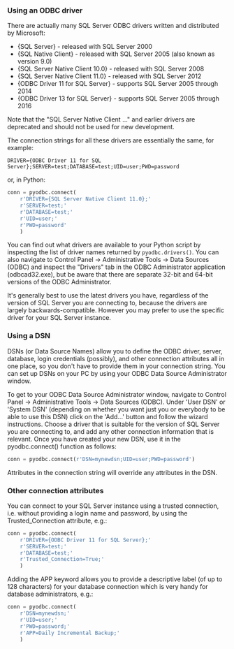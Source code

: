 ### Using an ODBC driver

There are actually many SQL Server ODBC drivers written and distributed by Microsoft:

* {SQL Server} - released with SQL Server 2000
* {SQL Native Client} - released with SQL Server 2005 (also known as version 9.0)
* {SQL Server Native Client 10.0} - released with SQL Server 2008
* {SQL Server Native Client 11.0} - released with SQL Server 2012
* {ODBC Driver 11 for SQL Server} - supports SQL Server 2005 through 2014
* {ODBC Driver 13 for SQL Server} - supports SQL Server 2005 through 2016

Note that the "SQL Server Native Client ..." and earlier drivers are deprecated and should not be used for new development.

The connection strings for all these drivers are essentially the same, for example:
```
DRIVER={ODBC Driver 11 for SQL Server};SERVER=test;DATABASE=test;UID=user;PWD=password
```
or, in Python:
```python
conn = pyodbc.connect(
    r'DRIVER={SQL Server Native Client 11.0};'
    r'SERVER=test;'
    r'DATABASE=test;'
    r'UID=user;'
    r'PWD=password'
    )
```
You can find out what drivers are available to your Python script by inspecting the list of driver names returned by `pyodbc.drivers()`. You can also navigate to Control Panel -> Administrative Tools -> Data Sources (ODBC) and inspect the "Drivers" tab in the ODBC Administrator application (odbcad32.exe), but be aware that there are separate 32-bit and 64-bit versions of the ODBC Administrator.

It's generally best to use the latest drivers you have, regardless of the version of SQL Server you are connecting to, because the drivers are largely backwards-compatible.  However you may prefer to use the specific driver for your SQL Server instance.


### Using a DSN

DSNs (or Data Source Names) allow you to define the ODBC driver, server, database, login credentials (possibly), and other connection attributes all in one place, so you don't have to provide them in your connection string.  You can set up DSNs on your PC by using your ODBC Data Source Administrator window.

To get to your ODBC Data Source Administrator window, navigate to Control Panel -> Administrative Tools -> Data Sources (ODBC). Under 'User DSN' or 'System DSN' (depending on whether you want just you or everybody to be able to use this DSN) click on the 'Add...' button and follow the wizard instructions.  Choose a driver that is suitable for the version of SQL Server you are connecting to, and add any other connection information that is relevant.  Once you have created your new DSN, use it in the pyodbc.connect() function as follows:
```python
conn = pyodbc.connect(r'DSN=mynewdsn;UID=user;PWD=password')
```
Attributes in the connection string will override any attributes in the DSN.

### Other connection attributes
You can connect to your SQL Server instance using a trusted connection, i.e. without providing a login name and password, by using the Trusted_Connection attribute, e.g.:
```python
conn = pyodbc.connect(
    r'DRIVER={ODBC Driver 11 for SQL Server};'
    r'SERVER=test;'
    r'DATABASE=test;'
    r'Trusted_Connection=True;'
    )
```

Adding the APP keyword allows you to provide a descriptive label (of up to 128 characters) for your database connection which is very handy for database administrators, e.g.:
```python
conn = pyodbc.connect(
    r'DSN=mynewdsn;'
    r'UID=user;'
    r'PWD=password;'
    r'APP=Daily Incremental Backup;'
    )
```